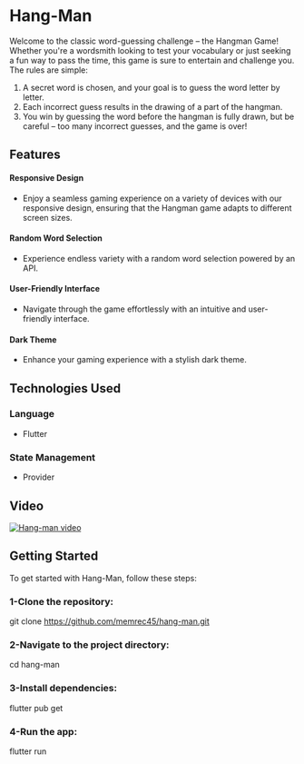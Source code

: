 # Hang-Man
Welcome to the classic word-guessing challenge – the Hangman Game! Whether you're a wordsmith looking to test your vocabulary or just seeking a fun way to pass the time, this game is sure to entertain and challenge you.
The rules are simple:
1. A secret word is chosen, and your goal is to guess the word letter by letter.
2. Each incorrect guess results in the drawing of a part of the hangman.
3. You win by guessing the word before the hangman is fully drawn, but be careful – too many incorrect guesses, and the game is over!


## Features
#### Responsive Design
- Enjoy a seamless gaming experience on a variety of devices with our responsive design, ensuring that the Hangman game adapts to different screen sizes.

#### Random Word Selection
- Experience endless variety with a random word selection powered by an API.

#### User-Friendly Interface
- Navigate through the game effortlessly with an intuitive and user-friendly interface.
#### Dark Theme
- Enhance your gaming experience with a stylish dark theme.

## Technologies Used

### Language

- Flutter

### State Management

- Provider

## Video
[![Hang-man video](https://img.youtube.com/vi/GYCiS8sLE4k/0.jpg)](https://www.youtube.com/watch?v=GYCiS8sLE4k)
## Getting Started

To get started with Hang-Man, follow these steps:

### 1-Clone the repository:

git clone https://github.com/memrec45/hang-man.git

### 2-Navigate to the project directory:

cd hang-man

### 3-Install dependencies:

flutter pub get

### 4-Run the app:

flutter run
